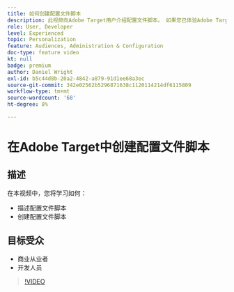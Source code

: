 ```yaml
---
title: 如何创建配置文件脚本
description: 此视频向Adobe Target用户介绍配置文件脚本。 如果您已体验Adobe Target并希望了解使用配置文件脚本执行更专门的定位或受众创建的基础知识，请观看此视频。
role: User, Developer
level: Experienced
topic: Personalization
feature: Audiences, Administration & Configuration
doc-type: feature video
kt: null
badge: premium
author: Daniel Wright
exl-id: b5c44d8b-20a2-4842-a879-91d1ee68a3ec
source-git-commit: 342e02562b5296871638c1120114214df6115809
workflow-type: tm+mt
source-wordcount: '68'
ht-degree: 8%

---
```


# 在Adobe Target中创建配置文件脚本

## 描述

在本视频中，您将学习如何：

* 描述配置文件脚本
* 创建配置文件脚本

## 目标受众

* 商业从业者
* 开发人员

>[!VIDEO](https://video.tv.adobe.com/v/17394/?quality=12)
